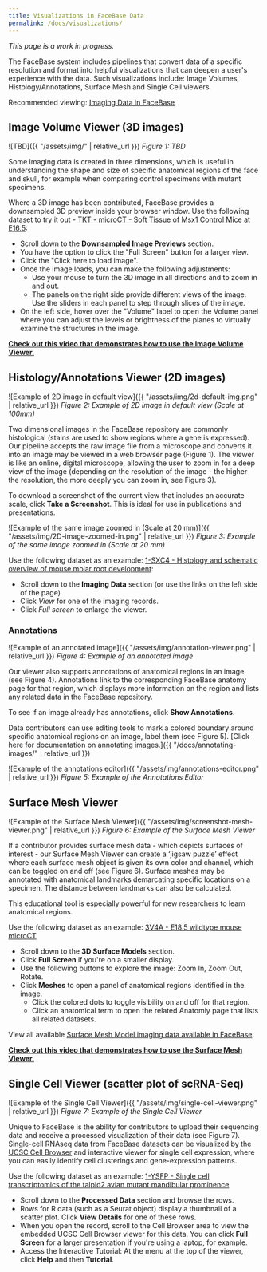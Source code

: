 ```yaml
---
title: Visualizations in FaceBase Data
permalink: /docs/visualizations/
---
```


_This page is a work in progress._

The FaceBase system includes pipelines that convert data of a specific resolution and format into helpful visualizations that can deepen a user's experience with the data. Such visualizations include: Image Volumes, Histology/Annotations, Surface Mesh and Single Cell viewers.

Recommended viewing: <a href="https://www.youtube.com/watch?v=XwTeM8QnrmQ&t=3s" target="_blank">Imaging Data in FaceBase</a>

## Image Volume Viewer (3D images)
![TBD]({{ "/assets/img/" | relative_url }})
*Figure 1: TBD*

Some imaging data is created in three dimensions, which is useful in understanding the shape and size of specific anatomical regions of the face and skull, for example when comparing control specimens with mutant specimens.

Where a 3D image has been contributed, FaceBase provides a downsampled 3D preview inside your browser window.  Use the following dataset to try it out - [TKT - microCT - Soft Tissue of Msx1 Control Mice at E16.5](https://www.facebase.org/chaise/record/#1/isa:dataset/RID=TKT):

- Scroll down to the **Downsampled Image Previews** section.
- You have the option to click the "Full Screen" button for a larger view.
- Click the "Click here to load image".
- Once the image loads, you can make the following adjustments:
    - Use your mouse to turn the 3D image in all directions and to zoom in and out.
    - The panels on the right side provide different views of the image. Use the sliders in each panel to step through slices of the image.
- On the left side, hover over the "Volume" label to open the Volume panel where you can adjust the levels or brightness of the planes to virtually examine the structures in the image.

<a href="https://youtu.be/6G6eVzWoMz4" target="_blank">**Check out this video that demonstrates how to use the Image Volume Viewer.**</a>

## Histology/Annotations Viewer (2D images)

![Example of 2D image in default view]({{ "/assets/img/2d-default-img.png" | relative_url }})
*Figure 2: Example of 2D image in default view (Scale at 100mm)*

Two dimensional images in the FaceBase repository are commonly histological (stains are used to show regions where a gene is expressed). Our pipeline accepts the raw image file from a microscope and converts it into an image may be viewed in a web browser page (Figure 1). The viewer is like an online, digital microscope, allowing the user to zoom in for a deep view of the image (depending on the resolution of the image - the higher the resolution, the more deeply you can zoom in, see Figure 3).

To download a screenshot of the current view that includes an accurate scale, click **Take a Screenshot**. This is ideal for use in publications and presentations.

![Example of the same image zoomed in (Scale at 20 mm)]({{ "/assets/img/2D-image-zoomed-in.png" | relative_url }})
*Figure 3: Example of the same image zoomed in (Scale at 20 mm)*

Use the following dataset as an example: [1-SXC4 - Histology and schematic overview of mouse molar root development](https://www.facebase.org/chaise/record/#1/isa:dataset/RID=1-SXC4):
- Scroll down to the **Imaging Data** section (or use the links on the left side of the page)
- Click *View* for one of the imaging records.
- Click *Full screen* to enlarge the viewer.

### Annotations

![Example of an annotated image]({{ "/assets/img/annotation-viewer.png" | relative_url }})
*Figure 4: Example of an annotated image*

Our viewer also supports annotations of anatomical regions in an image (see Figure 4). Annotations link to the corresponding FaceBase anatomy page for that region, which displays more information on the region and lists any related data in the FaceBase repository.

To see if an image already has annotations, click **Show Annotations**.

Data contributors can use editing tools to mark a colored boundary around specific anatomical regions on an image, label them (see Figure 5). [Click here for documentation on annotating images.]({{ "/docs/annotating-images/" | relative_url }})

![Example of the annotations editor]({{ "/assets/img/annotations-editor.png" | relative_url }})
*Figure 5: Example of the Annotations Editor*

## Surface Mesh Viewer

![Example of the Surface Mesh Viewer]({{ "/assets/img/screenshot-mesh-viewer.png" | relative_url }})
*Figure 6: Example of the Surface Mesh Viewer*

If a contributor provides surface mesh data - which depicts surfaces of interest  - our Surface Mesh Viewer can create a ‘jigsaw puzzle’ effect where each surface mesh object is given its own color and channel, which can be toggled on and off (see Figure 6). Surface meshes may be annotated with anatomical landmarks demarcating specific locations on a specimen. The distance between landmarks can also be calculated.

This educational tool is especially powerful for new researchers to learn anatomical regions.

Use the following dataset as an example: [3V4A - E18.5 wildtype mouse microCT](https://www.facebase.org/id/3V4A)

- Scroll down to the **3D Surface Models** section.
- Click **Full Screen** if you're on a smaller display.
- Use the following buttons to explore the image: Zoom In, Zoom Out, Rotate.
- Click **Meshes** to open a panel of anatomical regions identified in the image.
    - Click the colored dots to toggle visibility on and off for that region.
    - Click an anatomical term to open the related Anatomiy page that lists all related datasets.

View all available <a href="https://www.facebase.org/chaise/recordset/#1/viz:model@sort(RID)">Surface Mesh Model imaging data available in FaceBase</a>.


<a href="https://youtu.be/B_glpcYuspo" target="_blank">**Check out this video that demonstrates how to use the Surface Mesh Viewer.**</a>

## Single Cell Viewer (scatter plot of scRNA-Seq)

![Example of the Single Cell Viewer]({{ "/assets/img/single-cell-viewer.png" | relative_url }})
*Figure 7: Example of the Single Cell Viewer*

Unique to FaceBase is the ability for contributors to upload their sequencing data and receive a processed visualization of their data (see Figure 7). Single-cell RNAseq data from FaceBase datasets can be visualized by the [UCSC Cell Browser](https://cells.ucsc.edu/) and interactive viewer for single cell expression, where you can easily identify cell clusterings and gene-expression patterns.

Use the following dataset as an example: [1-YSFP - Single cell transcriptomics of the talpid2 avian mutant mandibular prominence](https://www.facebase.org/chaise/record/#1/isa:dataset/RID=1-YSFP)

- Scroll down to the **Processed Data** section and browse the rows.
- Rows for R data (such as a Seurat object) display a thumbnail of a scatter plot. Click **View Details** for one of these rows.
- When you open the record, scroll to the Cell Browser area to view the embedded UCSC Cell Browser viewer for this data. You can click **Full Screen** for a larger presentation if you're using a laptop, for example.
- Access the Interactive Tutorial: At the menu at the top of the viewer, click **Help** and then **Tutorial**.
